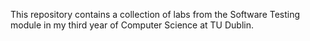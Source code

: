 This repository contains a collection of labs from the Software Testing module in my third year of Computer Science at TU Dublin.
